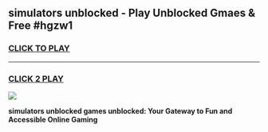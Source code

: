 
## simulators unblocked - Play Unblocked Gmaes & Free #hgzw1
<h3>
<a href="https://news.freeplayer.one?title=simulators_unblocked&ref=26F">CLICK TO PLAY</a></h3>
<hr>

<h3>
<a href="https://news.freeplayer.one?title=simulators_unblocked&ref=26F">CLICK 2 PLAY</a>
  
</h3>

<a href="https://news.freeplayer.one?title=simulators_unblocked&ref=26F/"><img src="https://clearcache.store/games.png"></a>


**simulators unblocked games unblocked: Your Gateway to Fun and Accessible Online Gaming**
